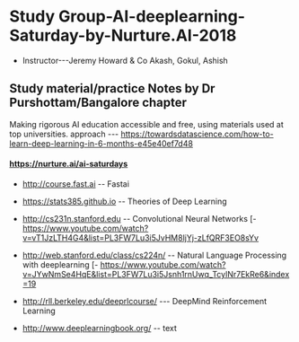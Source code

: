 # Study Group-AI-deeplearning-Saturday-by-Nurture.AI-2018 
* Instructor---Jeremy Howard & Co Akash, Gokul, Ashish
## Study material/practice Notes by Dr Purshottam/Bangalore chapter
Making rigorous AI education accessible and free, using materials used at top universities.
approach --- https://towardsdatascience.com/how-to-learn-deep-learning-in-6-months-e45e40ef7d48

#### https://nurture.ai/ai-saturdays
* http://course.fast.ai -- Fastai
* https://stats385.github.io -- Theories of Deep Learning


* http://cs231n.stanford.edu -- Convolutional Neural Networks
[- https://www.youtube.com/watch?v=vT1JzLTH4G4&list=PL3FW7Lu3i5JvHM8ljYj-zLfQRF3EO8sYv

* http://web.stanford.edu/class/cs224n/ -- Natural Language Processing with deeplearning
[- https://www.youtube.com/watch?v=JYwNmSe4HqE&list=PL3FW7Lu3i5Jsnh1rnUwq_TcylNr7EkRe6&index=19

* http://rll.berkeley.edu/deeprlcourse/ --- DeepMind Reinforcement Learning

* http://www.deeplearningbook.org/ -- text
